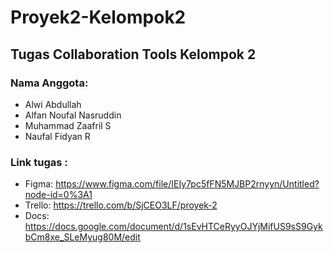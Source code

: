 # Proyek2-Kelompok2
## Tugas Collaboration Tools Kelompok 2
### Nama Anggota:
* Alwi Abdullah
* Alfan Noufal Nasruddin
* Muhammad Zaafril S
* Naufal Fidyan R
### Link tugas :
* Figma: https://www.figma.com/file/IEIy7pc5fFN5MJBP2rnyyn/Untitled?node-id=0%3A1
* Trello: https://trello.com/b/SjCEO3LF/proyek-2
* Docs: https://docs.google.com/document/d/1sEvHTCeRyyOJYjMifUS9sS9GykbCm8xe_SLeMyug80M/edit

